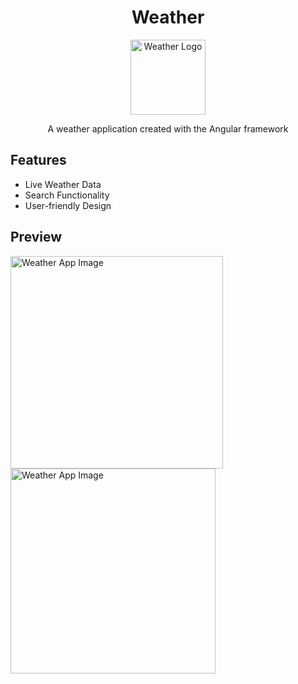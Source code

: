<div>
  <h1 align="center">Weather</h1>
  <p align="center">
  <img width="120" src="https://github.com/edwardhwseo/Weather/assets/124828951/fd5b9f5c-f7f5-4ac8-bb6e-25836bc217e5" alt="Weather Logo">
  </p>
</div>
<p align="center">A weather application created with the Angular framework</p>
<h2>Features</h2>
  <ul>
    <li>Live Weather Data</li>
    <li>Search Functionality</li>
    <li>User-friendly Design</li>
  </ul>
<h2>Preview</h2>
<img src="https://github.com/edwardhwseo/Weather/assets/124828951/ac8a5085-5d65-48cc-b5ac-2369ab9086bd" width="340" alt="Weather App Image">
<img src="https://github.com/edwardhwseo/Weather/assets/124828951/5f2843b1-219f-44e3-8332-d2ab41e228ad" width="328" alt="Weather App Image">
